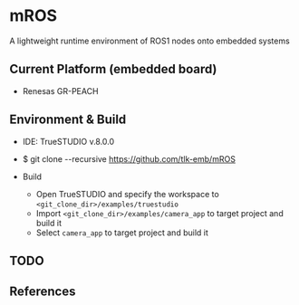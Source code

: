 # mROS

A lightweight runtime environment of ROS1 nodes onto embedded systems

## Current Platform (embedded board)

- Renesas GR-PEACH

## Environment & Build

- IDE: TrueSTUDIO v.8.0.0

- $ git clone --recursive https://github.com/tlk-emb/mROS

- Build
  - Open TrueSTUDIO and specify the workspace to `<git_clone_dir>/examples/truestudio`
  - Import `<git_clone_dir>/examples/camera_app` to target project and build it
  - Select `camera_app` to target project and build it


## TODO


## References

